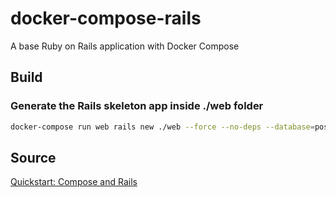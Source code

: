 # docker-compose-rails
A base Ruby on Rails application with Docker Compose

## Build

### Generate the Rails skeleton app inside ./web folder
```bash
docker-compose run web rails new ./web --force --no-deps --database=postgresql
```

## Source
[Quickstart: Compose and Rails](https://docs.docker.com/compose/rails)

